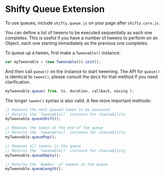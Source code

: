 Shifty Queue Extension
===

To use queues, include `shifty.queue.js` on your page after `shifty.core.js`.

You can define a list of tweens to be executed sequentially as each one completes.  This is useful if you have a number of tweens to perform on an Object, each one starting immediately as the previous one completes.

To queue up a tween, first make a `Tweenable()` instance:

````javascript
var myTweenable = (new Tweenable()).init();
````

And then call `queue()` on the instance to start tweening.  The API for `queue()` is identical to `tween()`, please consult the docs for that method if you need clarification.

````javascript
myTweenable.queue( from, to, duration, callback, easing );
````

The longer `tween()` syntax is also valid.  A few more important methods:

````javascript
// Removes the next queued tween to be executed
// Returns the `Tweenable()` instance for chainability
myTweenable.queueShift();
````

````javascript
// Removes the tween at the end of the queue
// Returns the `Tweenable()` instance for chainability
myTweenable.queuePop();
````

````javascript
// Removes all tweens in the queue
// Returns the `Tweenable()` instance for chainability
myTweenable.queueEmpty();
````

````javascript
// Returns the `Number` of tweens in the queue
myTweenable.queueLength();
````